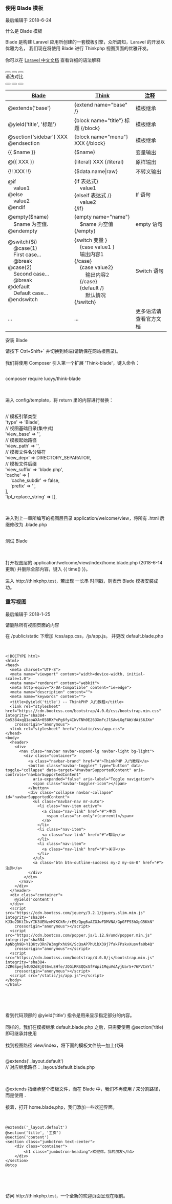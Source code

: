 <div class="container-fluid">
    <div class="card card-cascade my-5 hoverable">
        <div class="view gradient-card-header indigo">
            <h3 class="h3-responsive">使用 Blade 模板</h3>
            <p>最后编辑于 2018-6-24</p>
        </div>
        <div class="card info-color z-depth-2">
            <div class="card-body">
                <p class="white-text mb-0 text-center">
                    什么是 Blade 模板
                </p>
            </div>
        </div>
        <div class="card-body">
            <p class="card-text">
                <span class="h4-responsive">
                    Blade 是构建 Laravel 应用所创建的一套模板引擎，众所周知，Laravel 的开发以优雅为名，
                    我们现在将使用 Blade 进行 Thinkphp 视图页面的优雅开发。
                    <br><br>
                    你可以在 <a href="https://d.laravel-china.org/docs/5.5/blade" target="_black" rel="noopener noreferrer"> Laravel 中文文档</a> 查看详细的语法解释
                </span>
            </p>
        </div>
        <div class="card-body">
            <div class="card card-cascade narrower">
                <div class="view gradient-card-header blue-gradient narrower py-2 mx-4 mb-3 d-flex justify-content-between align-items-center">
                    <div>
                        <button type="button" class="btn btn-outline-white btn-rounded btn-sm px-2"><i class="fa fa-th- mt-0"></i></button>
                        <button type="button" class="btn btn-outline-white btn-rounded btn-sm px-2"><i class="fa fa- mt-0"></i></button>
                        <button type="button" class="btn btn-outline-white btn-rounded btn-sm px-2"><i class="fa fa- mt-0"></i></button>
                    </div>
                    <a class="white-text mx-3 h4-responsive">语法对比</a>
                    <div>
                        <button type="button" class="btn btn-outline-white btn-rounded btn-sm px-2"><i class="fa fa mt-0"></i></button>
                        <button type="button" class="btn btn-outline-white btn-rounded btn-sm px-2"><i class="fa fa- mt-0"></i></button>
                        <button type="button" class="btn btn-outline-white btn-rounded btn-sm px-2"><i class="fa fa- mt-0"></i></button>
                    </div>
                </div>
                <div class="px-4">
                    <div class="table-wrapper">
                        <table class="table table-hover mb-0">
                            <thead>
                                <tr>
                                    <th class="th-lg"><a href="" class="h4-responsive">Blade<i class="fa fa-sort ml-1"></i></a></th>
                                    <th class="th-lg"><a href="" class="h4-responsive">Think<i class="fa fa-sort ml-1"></i></a></th>
                                    <th class="th-lg"><a href="" class="h4-responsive">注释<i class="fa fa-sort ml-1"></i></a></th>
                                </tr>
                            </thead>
                            <tbody>
                                <tr>
                                    <td>@extends('base')</td>
                                    <td>{extend name="base" /}</td>
                                    <td>模板继承</td>
                                </tr>
                                <tr>
                                    <td>@yield('title', '标题')</td>
                                    <td>{block name="title"} 标题 {/block}</td>
                                    <td>模板继承</td>
                                </tr>
                                <tr>
                                    <td>@section('sidebar') XXX @endsection</td>
                                    <td>{block name="menu"} XXX {/block}</td>
                                    <td>模板继承</td>
                                </tr>
                                <tr>
                                    <td>{{ $name }}</td>
                                    <td>{$name}</td>
                                    <td>变量输出</td>
                                </tr>
                                <tr>
                                    <td>@{{ XXX }}</td>
                                    <td>{literal} XXX {/literal}</td>
                                    <td>原样输出</td>
                                </tr>
                                <tr>
                                    <td>{!! XXX !!}</td>
                                    <td>{$data.name|raw}</td>
                                    <td>不转义输出</td>
                                </tr>
                                <tr>
                                    <td>
                                        @if <br>
                                            &nbsp;&nbsp;&nbsp;&nbsp;value1  <br>
                                        @else  <br>
                                            &nbsp;&nbsp;&nbsp;&nbsp;value2  <br>
                                        @endif
                                    </td>
                                    <td>
                                        {if 表达式} <br>
                                            &nbsp;&nbsp;&nbsp;&nbsp;value1  <br>
                                        {elseif 表达式 /}  <br>
                                            &nbsp;&nbsp;&nbsp;&nbsp;value2  <br>
                                        {/if}
                                    </td>
                                    <td>If 语句</td>
                                </tr>
                                <tr>
                                    <td>
                                        @empty($name) <br>
                                            &nbsp;&nbsp;&nbsp;&nbsp;$name 为空值.    <br>
                                        @endempty
                                    </td>
                                    <td>
                                        {empty name="name"} <br>
                                            &nbsp;&nbsp;&nbsp;&nbsp;$name 为空值 <br>
                                        {/empty}
                                    </td>
                                    <td>empty 语句</td>
                                </tr>
                                <tr>
                                    <td>
                                        @switch($i) <br>
                                            &nbsp;&nbsp;&nbsp;&nbsp;@case(1)    <br>
                                                &nbsp;&nbsp;&nbsp;&nbsp;First case...   <br>
                                                &nbsp;&nbsp;&nbsp;&nbsp;@break  <br>
                                            @case(2)    <br>
                                                &nbsp;&nbsp;&nbsp;&nbsp;Second case...  <br>
                                                &nbsp;&nbsp;&nbsp;&nbsp;@break  <br>
                                            @default    <br>
                                               &nbsp;&nbsp;&nbsp;&nbsp;Default case... <br>
                                        @endswitch  <br>
                                    </td>
                                    <td>
                                        {switch 变量 }    <br>
                                            &nbsp;&nbsp;&nbsp;&nbsp;{case value1 }  <br>
                                            &nbsp;&nbsp;&nbsp;&nbsp;输出内容1   <br>
                                        {/case} <br>
                                            &nbsp;&nbsp;&nbsp;&nbsp;{case value2}   <br>
                                            &nbsp;&nbsp;&nbsp;&nbsp;&nbsp;&nbsp;&nbsp;&nbsp;输出内容2   <br>
                                            &nbsp;&nbsp;&nbsp;&nbsp;{/case}   <br>
                                            &nbsp;&nbsp;&nbsp;&nbsp;{default /} <br>
                                            &nbsp;&nbsp;&nbsp;&nbsp;&nbsp;&nbsp;&nbsp;&nbsp;默认情况 <br>
                                        {/switch}
                                    </td>
                                    <td>Switch 语句</td>
                                </tr>
                                <tr>
                                    <td>...</td>
                                    <td>...</td>
                                    <td>更多语法请查看官方文档</td>
                                </tr>
                            </tbody>
                        </table>
                    </div>
                </div>
            </div>
        </div>
        <div class="card info-color z-depth-2">
            <div class="card-body">
                <p class="white-text mb-0 text-center">
                    安装 Blade
                </p>
            </div>
        </div>
        <div class="card-body">
            <p class="card-text">
                <span class="h4-responsive">
                    请按下 <span class="blue-text">Ctrl+Shift+`</span> 并切换到终端(请确保在网站根目录)。
                    <br><br>
                    我们将使用 <span class="blue-text">Composer</span> 引入第一个扩展 'Think-blade'，键入命令：
                    <br><br>
                    <div class="card green lighten-1 z-depth-2">
                        <div class="card-body">
                            <p class="white-text mb-0">
                                composer require luoyy/think-blade
                            </p>
                        </div>
                    </div>
                    <br><br>
                    进入 <span class="blue-text">config/template</span>，将 return 里的内容进行替换：
                    <br><br>
                    <div class="card green lighten-1 z-depth-2">
                        <div class="card-body">
                            <p class="white-text mb-0">
                                // 模板引擎类型   <br>
                                'type' => 'Blade',  <br>
                                // 视图基础目录(集中式)  <br>
                                'view_base' => '',  <br>
                                // 模板起始路径   <br>
                                'view_path' => '',  <br>
                                // 模板文件名分隔符 <br>
                                'view_depr' => DIRECTORY_SEPARATOR, <br>
                                // 模板文件后缀   <br>
                                'view_suffix' => 'blade.php',   <br>
                                'cache' => [    <br>
                                    &nbsp;&nbsp;&nbsp;&nbsp;'cache_subdir' => false,    <br>
                                    &nbsp;&nbsp;&nbsp;&nbsp;'prefix' => '', <br>
                                ],  <br>
                                'tpl_replace_string' => [],
                            </p>
                        </div>
                    </div>
                    <br><br>
                    进入到上一章所编写的视图层目录 <span class="blue-text">application/welcome/view</span>，将所有 <span class="blue-text">.html</span> 后缀修改为 <span class="blue-text">.blade.php</span>
                    <br><br>
                    <div class="card info-color z-depth-2">
                        <div class="card-body">
                            <p class="white-text mb-0 text-center">
                                测试 Blade
                            </p>
                        </div>
                    </div>
                    <br><br>
                    打开视图层的 <span class="blue-text">application/welcome/view/index/home.blade.php (2018-6-14 更新)</span> 并删除全部内容，键入 <span class="blue-text">{{ time() }}</span>。
                    <br><br>
                    进入 <span class="blue-text">http://thinkphp.test</span>，若出现 一长串 时间戳，则表示 Blade 模板安装成功。
                </span>
            </p>
        </div>
    </div>
</div>
<div class="container-fluid">
    <div class="card card-cascade my-5 hoverable">
        <div class="view gradient-card-header indigo">
            <h3 class="h3-responsive">重写视图</h3>
            <p>最后编辑于 2018-1-25</p>
        </div>
        <div class="card info-color z-depth-2">
            <div class="card-body">
                <p class="white-text mb-0 text-center">
                    请删除所有视图页面的内容
                </p>
            </div>
        </div>
        <div class="card-body">
            <p class="card-text">
                <span class="h4-responsive">
                    在 <span class="blue-text">/public/static</span> 下增加 <span class="blue-text">/css/app.css</span>，<span class="blue-text">/js/app.js</span>。
                    并更改 <span class="blue-text">default.blade.php</span> 
                    <br><br>
                    <div class="card green lighten-1 z-depth-2">
                        <div class="card-body">
                            <p class="white-text mb-0">
                                <pre class="green lighten-1">
                                    <code>
&lt;!DOCTYPE html&gt;
&lt;html&gt;
&lt;head&gt;
  &lt;meta charset="UTF-8"&gt;
  &lt;meta name="viewport" content="width=device-width, initial-scale=1.0"&gt;
  &lt;meta name="renderer" content="webkit"&gt;
  &lt;meta http-equiv="X-UA-Compatible" content="ie=edge"&gt;
  &lt;meta name="description" content=""&gt;
  &lt;meta name="keywords" content=""&gt;
  &lt;title&gt;@yield('title') -- ThinkPHP 入门教程&lt;/title&gt;
  &lt;link rel="stylesheet" href="https://cdn.bootcss.com/bootstrap/4.0.0/css/bootstrap.min.css" integrity="sha384-Gn5384xqQ1aoWXA+058RXPxPg6fy4IWvTNh0E263XmFcJlSAwiGgFAW/dAiS6JXm"
    crossorigin="anonymous"&gt;
  &lt;link rel="stylesheet" href="/static/css/app.css"&gt;
&lt;/head&gt;
&lt;body&gt;
  &lt;header&gt;
    &lt;div&gt;
      &lt;nav class="navbar navbar-expand-lg navbar-light bg-light"&gt;
        &lt;div class="container"&gt;
          &lt;a class="navbar-brand" href="#"&gt;ThinkPHP 入门教程&lt;/a&gt;
          &lt;button class="navbar-toggler" type="button" data-toggle="collapse" data-target="#navbarSupportedContent" aria-controls="navbarSupportedContent"
            aria-expanded="false" aria-label="Toggle navigation"&gt;
            &lt;span class="navbar-toggler-icon"&gt;&lt;/span&gt;
          &lt;/button&gt;
          &lt;div class="collapse navbar-collapse" id="navbarSupportedContent"&gt;
            &lt;ul class="navbar-nav mr-auto"&gt;
              &lt;li class="nav-item active"&gt;
                &lt;a class="nav-link" href="#"&gt;主页
                  &lt;span class="sr-only"&gt;(current)&lt;/span&gt;
                &lt;/a&gt;
              &lt;/li&gt;
              &lt;li class="nav-item"&gt;
                &lt;a class="nav-link" href="#"&gt;帮助&lt;/a&gt;
              &lt;/li&gt;
              &lt;li class="nav-item"&gt;
                &lt;a class="nav-link" href="#"&gt;关于&lt;/a&gt;
              &lt;/li&gt;
            &lt;/ul&gt;
            &lt;a class="btn btn-outline-success my-2 my-sm-0" href="#"&gt;注册&lt;/a&gt;
          &lt;/div&gt;
        &lt;/div&gt;
      &lt;/nav&gt;
    &lt;/div&gt;
  &lt;/header&gt;
  &lt;div class="container"&gt;
    @yield('content')
  &lt;/div&gt;
  &lt;script src="https://cdn.bootcss.com/jquery/3.2.1/jquery.slim.min.js" integrity="sha384-KJ3o2DKtIkvYIK3UENzmM7KCkRr/rE9/Qpg6aAZGJwFDMVNA/GpGFF93hXpG5KkN"
    crossorigin="anonymous"&gt;&lt;/script&gt;
  &lt;script src="https://cdn.bootcss.com/popper.js/1.12.9/umd/popper.min.js" integrity="sha384-ApNbgh9B+Y1QKtv3Rn7W3mgPxhU9K/ScQsAP7hUibX39j7fakFPskvXusvfa0b4Q"
    crossorigin="anonymous"&gt;&lt;/script&gt;
  &lt;script src="https://cdn.bootcss.com/bootstrap/4.0.0/js/bootstrap.min.js" integrity="sha384-JZR6Spejh4U02d8jOt6vLEHfe/JQGiRRSQQxSfFWpi1MquVdAyjUar5+76PVCmYl"
    crossorigin="anonymous"&gt;&lt;/script&gt;
  &lt;script src="/static/js/app.js"&gt;&lt;/script&gt;
&lt;/body&gt;
&lt;/html&gt;
                                    </code>
                                </pre>
                            </p>
                        </div>
                    </div>
                    <br><br>
                    看到代码顶部的 <span class="blue-text">@yield('title')</span> 指令是用来显示指定部分的内容。
                    <br><br>
                    同样的，我们在模板继承 <span class="blue-text">default.blade.php</span> 之后，只需要使用 <span class="blue-text">@section('title) 即可继承并使用</span>
                    <br><br>
                    找到视图路径 <span class="blue-text">view/index</span>，将下面的模板文件统一加上代码
                    <br><br>
                    <div class="card green lighten-1 z-depth-2">
                        <div class="card-body">
                            <p class="white-text mb-0">
                                @extends('_layout.default')
                                <br>
                                // 对应继承路径：_layout/default.blade.php
                            </p>
                        </div>
                    </div>
                    <br><br>
                    <span class="blue-text">@extends</span> 指继承整个模板文件，而在 <span class="blue-text">Blade</span> 中，我们不再使用 <span class="blue-text">/</span> 来分割路径，而是使用 <span class="blue-text">.</span>
                    <br><br>
                    接着，打开 <span class="blue-text">home.blade.php</span>，我们添加一些欢迎界面。
                    <br><br>
                    <div class="card green lighten-1 z-depth-2">
                        <div class="card-body">
                            <p class="white-text mb-0">
                                <span>
                                    <pre class="green lighten-1">
                                        <code>
@extends('_layout.default') 
@section('title', '主页') 
@section('content')
&lt;section class="jumbotron text-center"&gt;
    &lt;div class="container"&gt;
        &lt;h1 class="jumbotron-heading"&gt;欢迎你，我的朋友&lt;/h1&gt;
    &lt;/div&gt;
&lt;/section&gt;
@stop
                                        </code>
                                    </pre>
                                </span>
                            </p>
                        </div>
                    </div>
                    <br><br>
                    访问 <span class="blue-text"> http://thinkphp.test</span>，一个全新的欢迎页面呈现在眼前。
                </span>
            </p>
        </div>
    </div>
</div>
